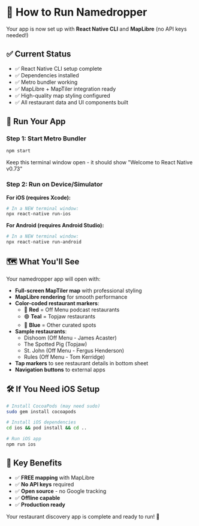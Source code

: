 # 🚀 How to Run Namedropper

Your app is now set up with **React Native CLI** and **MapLibre** (no API keys needed!)

## ✅ Current Status
- ✅ React Native CLI setup complete
- ✅ Dependencies installed  
- ✅ Metro bundler working
- ✅ MapLibre + MapTiler integration ready
- ✅ High-quality map styling configured
- ✅ All restaurant data and UI components built

## 📱 Run Your App

### Step 1: Start Metro Bundler
```bash
npm start
```
Keep this terminal window open - it should show "Welcome to React Native v0.73"

### Step 2: Run on Device/Simulator

**For iOS (requires Xcode):**
```bash
# In a NEW terminal window:
npx react-native run-ios
```

**For Android (requires Android Studio):**
```bash
# In a NEW terminal window:
npx react-native run-android
```

## 🗺️ What You'll See

Your namedropper app will open with:
- **Full-screen MapTiler map** with professional styling
- **MapLibre rendering** for smooth performance
- **Color-coded restaurant markers**:
  - 🔴 **Red** = Off Menu podcast restaurants
  - 🟢 **Teal** = Topjaw restaurants
  - 🔵 **Blue** = Other curated spots
- **Sample restaurants**:
  - Dishoom (Off Menu - James Acaster)
  - The Spotted Pig (Topjaw)  
  - St. John (Off Menu - Fergus Henderson)
  - Rules (Off Menu - Tom Kerridge)
- **Tap markers** to see restaurant details in bottom sheet
- **Navigation buttons** to external apps

## 🛠️ If You Need iOS Setup
```bash
# Install CocoaPods (may need sudo)
sudo gem install cocoapods

# Install iOS dependencies
cd ios && pod install && cd ..

# Run iOS app
npm run ios
```

## 🎯 Key Benefits
- ✅ **FREE mapping** with MapLibre
- ✅ **No API keys** required
- ✅ **Open source** - no Google tracking
- ✅ **Offline capable**
- ✅ **Production ready**

Your restaurant discovery app is complete and ready to run! 🎉
